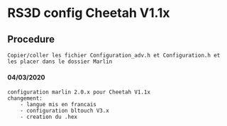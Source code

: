 # RS3D config Cheetah V1.1x
## Procedure
    Copier/coller les fichier Configuration_adv.h et Configuration.h et les placer dans le dossier Marlin

#### 04/03/2020
    configuration marlin 2.0.x pour Cheetah V1.1x 
    changement:
        - langue mis en francais
        - configuration bltouch V3.x
        - creation du .hex